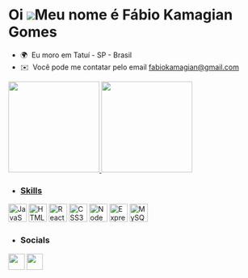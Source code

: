 Oi ![](https://user-images.githubusercontent.com/18350557/176309783-0785949b-9127-417c-8b55-ab5a4333674e.gif)Meu nome é Fábio Kamagian Gomes
============================================================================================================================================

*   🌍  Eu moro em Tatuí - SP - Brasil
*   ✉️  Você pode me contatar pelo email [fabiokamagian@gmail.com](mailto:fabiokamagian@gmail.com)
<div>
<a href="https://github.com/fkamag">
<img height="180em" src="https://github-readme-stats.vercel.app/api/top-langs/?username=fkamag&layout=compact&langs_count=7&theme=dracula"/>
<img height="180em" src="https://github-readme-stats.vercel.app/api?username=fkamag-aqui&show_icons=true&theme=dracula&include_all_commits=true&count_private=true"/>
</div>

*   ### Skills 
<p align="left">
<a href="https://developer.mozilla.org/en-US/docs/Web/JavaScript" target="_blank" rel="noreferrer"><img src="https://raw.githubusercontent.com/danielcranney/readme-generator/main/public/icons/skills/javascript-colored.svg" width="36" height="36" alt="JavaScript" /></a>
<a href="https://developer.mozilla.org/en-US/docs/Glossary/HTML5" target="_blank" rel="noreferrer"><img src="https://raw.githubusercontent.com/danielcranney/readme-generator/main/public/icons/skills/html5-colored.svg" width="36" height="36" alt="HTML5" /></a>
<a href="https://reactjs.org/" target="_blank" rel="noreferrer"><img src="https://raw.githubusercontent.com/danielcranney/readme-generator/main/public/icons/skills/react-colored.svg" width="36" height="36" alt="React" /></a>
<a href="https://www.w3.org/TR/CSS/#css" target="_blank" rel="noreferrer"><img src="https://raw.githubusercontent.com/danielcranney/readme-generator/main/public/icons/skills/css3-colored.svg" width="36" height="36" alt="CSS3" /></a>
<a href="https://nodejs.org/en/" target="_blank" rel="noreferrer"><img src="https://raw.githubusercontent.com/danielcranney/readme-generator/main/public/icons/skills/nodejs-colored.svg" width="36" height="36" alt="NodeJS" /></a>
<a href="https://expressjs.com/" target="_blank" rel="noreferrer"><img src="https://raw.githubusercontent.com/danielcranney/readme-generator/main/public/icons/skills/express-colored.svg" width="36" height="36" alt="Express" /></a>
<a href="https://www.mysql.com/" target="_blank" rel="noreferrer"><img src="https://raw.githubusercontent.com/danielcranney/readme-generator/main/public/icons/skills/mysql-colored.svg" width="36" height="36" alt="MySQL" /></a>
</p>

 *   ### Socials
<p align="left">
<a href="https://www.github.com/fkamag" target="_blank" rel="noreferrer"><img
src="https://raw.githubusercontent.com/danielcranney/readme-generator/main/public/icons/socials/github.svg" width="32" height="32" /></a>
<a href="https://www.linkedin.com/in/fábio-kamagian/" target="_blank" rel="noreferrer"><img
src="https://raw.githubusercontent.com/danielcranney/readme-generator/main/public/icons/socials/linkedin.svg" width="32" height="32" /></a>
</p>
